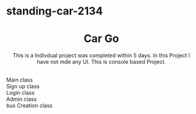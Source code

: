 # standing-car-2134

<div align="center">
  
<h1 align="center">Car Go </h1>

 This is a Indivdual project was completed within 5 days. In this Project I have not mde any UI. This is console based Project.
    <br />
    <br />

  </p>
</div>

Main class <br />
Sign up class<br />
Login class<br />
Admin class<br />
bus Creation class<br />
